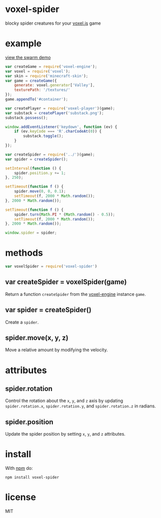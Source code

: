 # voxel-spider

blocky spider creatures for your [voxel.js](http://voxeljs.com) game

# example

[view the swarm demo](http://substack.net/projects/voxel-spider/)

``` js
var createGame = require('voxel-engine');
var voxel = require('voxel');
var skin = require('minecraft-skin');
var game = createGame({
    generate: voxel.generator['Valley'],
    texturePath: '/textures/'
});
game.appendTo('#container');

var createPlayer = require('voxel-player')(game);
var substack = createPlayer('substack.png');
substack.possess();

window.addEventListener('keydown', function (ev) {
    if (ev.keyCode === 'R'.charCodeAt(0)) {
        substack.toggle();
    }
});

var createSpider = require('../')(game);
var spider = createSpider();

setInterval(function () {
    spider.position.y += 1;
}, 250);

setTimeout(function f () {
    spider.move(0, 0, 0.1);
    setTimeout(f, 2000 * Math.random());
}, 2000 * Math.random());

setTimeout(function f () {
    spider.turn(Math.PI * (Math.random() - 0.5));
    setTimeout(f, 2000 * Math.random());
}, 2000 * Math.random());

window.spider = spider;
```

# methods

``` js
var voxelSpider = require('voxel-spider')
```

## var createSpider = voxelSpider(game)

Return a function `createSpider` from the
[voxel-engine](https://github.com/maxogden/voxel-engine) instance `game`.

## var spider = createSpider()

Create a `spider`.

## spider.move(x, y, z)

Move a relative amount by modifying the velocity.

# attributes

## spider.rotation

Control the rotation about the `x`, `y`, and `z` axis by updating
`spider.rotation.x`, `spider.rotation.y`, and `spider.rotation.z` in radians.

## spider.position

Update the spider position by setting `x`, `y`, and `z` attributes.

# install

With [npm](https://npmjs.org) do:

```
npm install voxel-spider
```

# license

MIT
